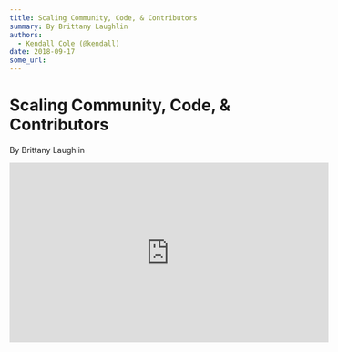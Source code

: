 ```yaml
---
title: Scaling Community, Code, & Contributors
summary: By Brittany Laughlin
authors:
  - Kendall Cole (@kendall)
date: 2018-09-17
some_url: 
---
```


# Scaling Community, Code, & Contributors

By Brittany Laughlin

<div align="center"><iframe width="560" height="315" src="https://drive.google.com/file/d/1xaXs9Vj3jkoolS28hSmg8zhh1eCTTYcX/preview" frameborder="0" allow="encrypted-media" allowfullscreen></iframe></div>